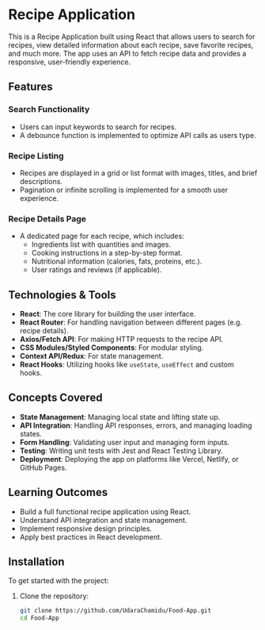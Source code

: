 # Recipe Application

This is a Recipe Application built using React that allows users to search for recipes, view detailed information about each recipe, save favorite recipes, and much more. The app uses an API to fetch recipe data and provides a responsive, user-friendly experience.

## Features

### Search Functionality
- Users can input keywords to search for recipes.
- A debounce function is implemented to optimize API calls as users type.

### Recipe Listing
- Recipes are displayed in a grid or list format with images, titles, and brief descriptions.
- Pagination or infinite scrolling is implemented for a smooth user experience.

### Recipe Details Page
- A dedicated page for each recipe, which includes:
  - Ingredients list with quantities and images.
  - Cooking instructions in a step-by-step format.
  - Nutritional information (calories, fats, proteins, etc.).
  - User ratings and reviews (if applicable).

## Technologies & Tools

- **React**: The core library for building the user interface.
- **React Router**: For handling navigation between different pages (e.g. recipe details).
- **Axios/Fetch API**: For making HTTP requests to the recipe API.
- **CSS Modules/Styled Components**: For modular styling.
- **Context API/Redux**: For state management.
- **React Hooks**: Utilizing hooks like `useState`, `useEffect` and custom hooks.

## Concepts Covered

- **State Management**: Managing local state and lifting state up.
- **API Integration**: Handling API responses, errors, and managing loading states.
- **Form Handling**: Validating user input and managing form inputs.
- **Testing**: Writing unit tests with Jest and React Testing Library.
- **Deployment**: Deploying the app on platforms like Vercel, Netlify, or GitHub Pages.

## Learning Outcomes

- Build a full functional recipe application using React.
- Understand API integration and state management.
- Implement responsive design principles.
- Apply best practices in React development.

## Installation

To get started with the project:

1. Clone the repository:
   ```bash
   git clone https://github.com/UdaraChamidu/Food-App.git
   cd Food-App
